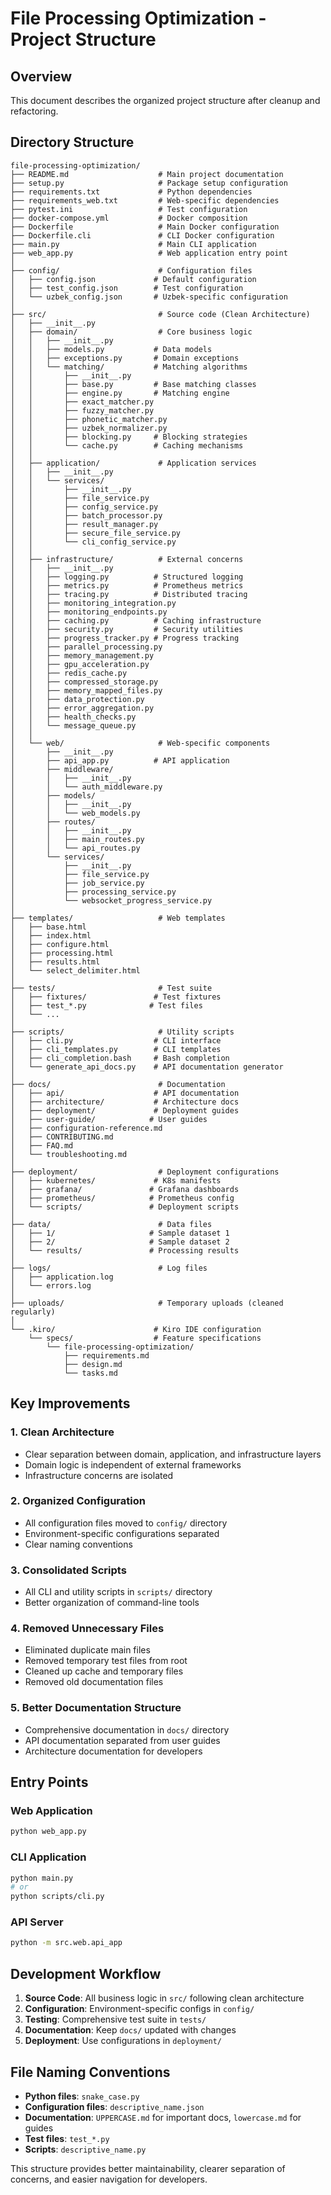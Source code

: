 # File Processing Optimization - Project Structure

## Overview
This document describes the organized project structure after cleanup and refactoring.

## Directory Structure

```
file-processing-optimization/
├── README.md                    # Main project documentation
├── setup.py                     # Package setup configuration
├── requirements.txt             # Python dependencies
├── requirements_web.txt         # Web-specific dependencies
├── pytest.ini                   # Test configuration
├── docker-compose.yml           # Docker composition
├── Dockerfile                   # Main Docker configuration
├── Dockerfile.cli               # CLI Docker configuration
├── main.py                      # Main CLI application
├── web_app.py                   # Web application entry point
│
├── config/                      # Configuration files
│   ├── config.json             # Default configuration
│   ├── test_config.json        # Test configuration
│   └── uzbek_config.json       # Uzbek-specific configuration
│
├── src/                         # Source code (Clean Architecture)
│   ├── __init__.py
│   ├── domain/                  # Core business logic
│   │   ├── __init__.py
│   │   ├── models.py           # Data models
│   │   ├── exceptions.py       # Domain exceptions
│   │   └── matching/           # Matching algorithms
│   │       ├── __init__.py
│   │       ├── base.py         # Base matching classes
│   │       ├── engine.py       # Matching engine
│   │       ├── exact_matcher.py
│   │       ├── fuzzy_matcher.py
│   │       ├── phonetic_matcher.py
│   │       ├── uzbek_normalizer.py
│   │       ├── blocking.py     # Blocking strategies
│   │       └── cache.py        # Caching mechanisms
│   │
│   ├── application/             # Application services
│   │   ├── __init__.py
│   │   └── services/
│   │       ├── __init__.py
│   │       ├── file_service.py
│   │       ├── config_service.py
│   │       ├── batch_processor.py
│   │       ├── result_manager.py
│   │       ├── secure_file_service.py
│   │       └── cli_config_service.py
│   │
│   ├── infrastructure/          # External concerns
│   │   ├── __init__.py
│   │   ├── logging.py          # Structured logging
│   │   ├── metrics.py          # Prometheus metrics
│   │   ├── tracing.py          # Distributed tracing
│   │   ├── monitoring_integration.py
│   │   ├── monitoring_endpoints.py
│   │   ├── caching.py          # Caching infrastructure
│   │   ├── security.py         # Security utilities
│   │   ├── progress_tracker.py # Progress tracking
│   │   ├── parallel_processing.py
│   │   ├── memory_management.py
│   │   ├── gpu_acceleration.py
│   │   ├── redis_cache.py
│   │   ├── compressed_storage.py
│   │   ├── memory_mapped_files.py
│   │   ├── data_protection.py
│   │   ├── error_aggregation.py
│   │   ├── health_checks.py
│   │   └── message_queue.py
│   │
│   └── web/                     # Web-specific components
│       ├── __init__.py
│       ├── api_app.py          # API application
│       ├── middleware/
│       │   ├── __init__.py
│       │   └── auth_middleware.py
│       ├── models/
│       │   ├── __init__.py
│       │   └── web_models.py
│       ├── routes/
│       │   ├── __init__.py
│       │   ├── main_routes.py
│       │   └── api_routes.py
│       └── services/
│           ├── __init__.py
│           ├── file_service.py
│           ├── job_service.py
│           ├── processing_service.py
│           └── websocket_progress_service.py
│
├── templates/                   # Web templates
│   ├── base.html
│   ├── index.html
│   ├── configure.html
│   ├── processing.html
│   ├── results.html
│   └── select_delimiter.html
│
├── tests/                       # Test suite
│   ├── fixtures/               # Test fixtures
│   ├── test_*.py              # Test files
│   └── ...
│
├── scripts/                     # Utility scripts
│   ├── cli.py                  # CLI interface
│   ├── cli_templates.py        # CLI templates
│   ├── cli_completion.bash     # Bash completion
│   └── generate_api_docs.py    # API documentation generator
│
├── docs/                        # Documentation
│   ├── api/                    # API documentation
│   ├── architecture/           # Architecture docs
│   ├── deployment/             # Deployment guides
│   ├── user-guide/            # User guides
│   ├── configuration-reference.md
│   ├── CONTRIBUTING.md
│   ├── FAQ.md
│   └── troubleshooting.md
│
├── deployment/                  # Deployment configurations
│   ├── kubernetes/             # K8s manifests
│   ├── grafana/               # Grafana dashboards
│   ├── prometheus/            # Prometheus config
│   └── scripts/               # Deployment scripts
│
├── data/                        # Data files
│   ├── 1/                     # Sample dataset 1
│   ├── 2/                     # Sample dataset 2
│   └── results/               # Processing results
│
├── logs/                        # Log files
│   ├── application.log
│   └── errors.log
│
├── uploads/                     # Temporary uploads (cleaned regularly)
│
└── .kiro/                      # Kiro IDE configuration
    └── specs/                  # Feature specifications
        └── file-processing-optimization/
            ├── requirements.md
            ├── design.md
            └── tasks.md
```

## Key Improvements

### 1. **Clean Architecture**
- Clear separation between domain, application, and infrastructure layers
- Domain logic is independent of external frameworks
- Infrastructure concerns are isolated

### 2. **Organized Configuration**
- All configuration files moved to `config/` directory
- Environment-specific configurations separated
- Clear naming conventions

### 3. **Consolidated Scripts**
- All CLI and utility scripts in `scripts/` directory
- Better organization of command-line tools

### 4. **Removed Unnecessary Files**
- Eliminated duplicate main files
- Removed temporary test files from root
- Cleaned up cache and temporary files
- Removed old documentation files

### 5. **Better Documentation Structure**
- Comprehensive documentation in `docs/` directory
- API documentation separated from user guides
- Architecture documentation for developers

## Entry Points

### Web Application
```bash
python web_app.py
```

### CLI Application
```bash
python main.py
# or
python scripts/cli.py
```

### API Server
```bash
python -m src.web.api_app
```

## Development Workflow

1. **Source Code**: All business logic in `src/` following clean architecture
2. **Configuration**: Environment-specific configs in `config/`
3. **Testing**: Comprehensive test suite in `tests/`
4. **Documentation**: Keep `docs/` updated with changes
5. **Deployment**: Use configurations in `deployment/`

## File Naming Conventions

- **Python files**: `snake_case.py`
- **Configuration files**: `descriptive_name.json`
- **Documentation**: `UPPERCASE.md` for important docs, `lowercase.md` for guides
- **Test files**: `test_*.py`
- **Scripts**: `descriptive_name.py`

This structure provides better maintainability, clearer separation of concerns, and easier navigation for developers.